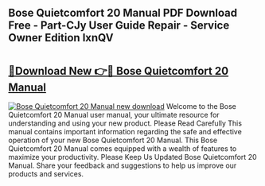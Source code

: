 ## Bose Quietcomfort 20 Manual PDF Download Free - Part-CJy User Guide Repair - Service Owner Edition lxnQV

# <h2><a href="http://bc16798.oget.top/?id=Bose+Quietcomfort+20+Manual">🔗Download New 👉🔴 Bose Quietcomfort 20 Manual</a></h2>

[![Bose Quietcomfort 20 Manual new download](https://i.imgur.com/5g1atiW.png)](http://bc16798.oget.top/?id=Bose+Quietcomfort+20+Manual)
Welcome to the Bose Quietcomfort 20 Manual user manual, your ultimate resource for understanding and using your new product. Please Read Carefully This manual contains important information regarding the safe and effective operation of your new Bose Quietcomfort 20 Manual. This Bose Quietcomfort 20 Manual comes equipped with a wealth of features to maximize your productivity. Please Keep Us Updated Bose Quietcomfort 20 Manual. Share your feedback and suggestions to help us improve our products and services.
